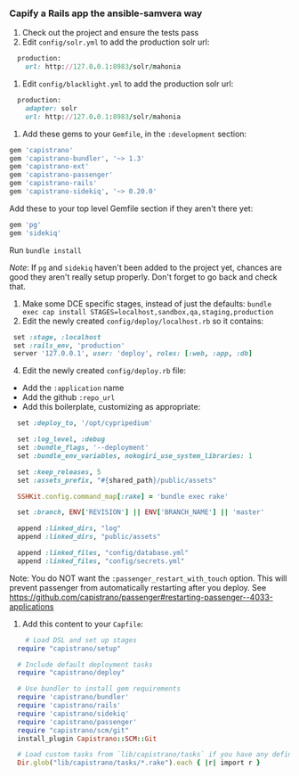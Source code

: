 ### Capify a Rails app the ansible-samvera way

1. Check out the project and ensure the tests pass
1. Edit `config/solr.yml` to add the production solr url:
  ```ruby
    production:
      url: http://127.0.0.1:8983/solr/mahonia
  ```
1. Edit `config/blacklight.yml` to add the production solr url:
```ruby
  production:
    adapter: solr
    url: http://127.0.0.1:8983/solr/mahonia
```
1. Add these gems to your `Gemfile`, in the `:development` section:
  ```ruby
  gem 'capistrano'
  gem 'capistrano-bundler', '~> 1.3'
  gem 'capistrano-ext'
  gem 'capistrano-passenger'
  gem 'capistrano-rails'
  gem 'capistrano-sidekiq', '~> 0.20.0'
  ```
  Add these to your top level Gemfile section if they aren't there yet:
  ```ruby
  gem 'pg'
  gem 'sidekiq'
  ```
  Run `bundle install`

  *Note*: If `pg` and `sidekiq` haven't been added to the project yet, chances are good they aren't really setup properly. Don't forget to go back and check that.
1. Make some DCE specific stages, instead of just the defaults: `bundle exec cap install STAGES=localhost,sandbox,qa,staging,production`
3. Edit the newly created `config/deploy/localhost.rb` so it contains:
  ```ruby
   set :stage, :localhost
   set :rails_env, 'production'
   server '127.0.0.1', user: 'deploy', roles: [:web, :app, :db]
  ```
4. Edit the newly created `config/deploy.rb` file:
  * Add the `:application` name
  * Add the github `:repo_url`
  * Add this boilerplate, customizing as appropriate:
  ```ruby
    set :deploy_to, '/opt/cypripedium'

    set :log_level, :debug
    set :bundle_flags, '--deployment'
    set :bundle_env_variables, nokogiri_use_system_libraries: 1

    set :keep_releases, 5
    set :assets_prefix, "#{shared_path}/public/assets"

    SSHKit.config.command_map[:rake] = 'bundle exec rake'

    set :branch, ENV['REVISION'] || ENV['BRANCH_NAME'] || 'master'

    append :linked_dirs, "log"
    append :linked_dirs, "public/assets"

    append :linked_files, "config/database.yml"
    append :linked_files, "config/secrets.yml"
  ```
  Note: You do NOT want the `:passenger_restart_with_touch` option. This will prevent passenger from automatically restarting after you deploy. See https://github.com/capistrano/passenger#restarting-passenger--4033-applications
1. Add this content to your `Capfile`:
  ```ruby
      # Load DSL and set up stages
    require "capistrano/setup"

    # Include default deployment tasks
    require "capistrano/deploy"

    # Use bundler to install gem requirements
    require 'capistrano/bundler'
    require 'capistrano/rails'
    require 'capistrano/sidekiq'
    require 'capistrano/passenger'
    require "capistrano/scm/git"
    install_plugin Capistrano::SCM::Git

    # Load custom tasks from `lib/capistrano/tasks` if you have any defined
    Dir.glob("lib/capistrano/tasks/*.rake").each { |r| import r }
  ```
